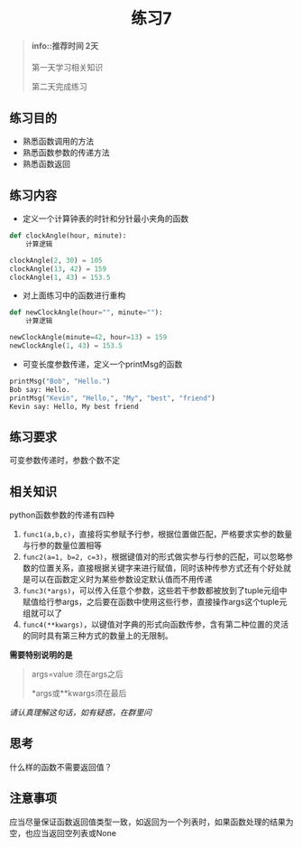# <center>练习7</center>

<!-- toc -->

> #### info::推荐时间 2天
>
> 第一天学习相关知识
>
> 第二天完成练习

## 练习目的

* 熟悉函数调用的方法
* 熟悉函数参数的传递方法
* 熟悉函数返回

## 练习内容

* 定义一个计算钟表的时针和分针最小夹角的函数

``` python
def clockAngle(hour, minute):
    计算逻辑

clockAngle(2, 30) = 105
clockAngle(13, 42) = 159
clockAngle(1, 43) = 153.5
```

* 对上面练习中的函数进行重构

``` python
def newClockAngle(hour="", minute=""):
    计算逻辑

newClockAngle(minute=42, hour=13) = 159
newClockAngle(1, 43) = 153.5
```

* 可变长度参数传递，定义一个printMsg的函数

``` python
printMsg("Bob", "Hello.")
Bob say: Hello.
printMsg("Kevin", "Hello,", "My", "best", "friend")
Kevin say: Hello, My best friend
```

## 练习要求

可变参数传递时，参数个数不定

## 相关知识

python函数参数的传递有四种

1. `func1(a,b,c)`，直接将实参赋予行参，根据位置做匹配，严格要求实参的数量与行参的数量位置相等
2. `func2(a=1, b=2, c=3)`，根据键值对的形式做实参与行参的匹配，可以忽略参数的位置关系，直接根据关键字来进行赋值，同时该种传参方式还有个好处就是可以在函数定义时为某些参数设定默认值而不用传递
3. `func3(*args)`，可以传入任意个参数，这些若干参数都被放到了tuple元组中赋值给行参args，之后要在函数中使用这些行参，直接操作args这个tuple元组就可以了
4. `func4(**kwargs)`，以键值对字典的形式向函数传参，含有第二种位置的灵活的同时具有第三种方式的数量上的无限制。

**需要特别说明的是**

> args=value 须在args之后
>
> \*args或\*\*kwargs须在最后

_请认真理解这句话，如有疑惑，在群里问_

## 思考

什么样的函数不需要返回值？

## 注意事项

应当尽量保证函数返回值类型一致，如返回为一个列表时，如果函数处理的结果为空，也应当返回空列表或None



